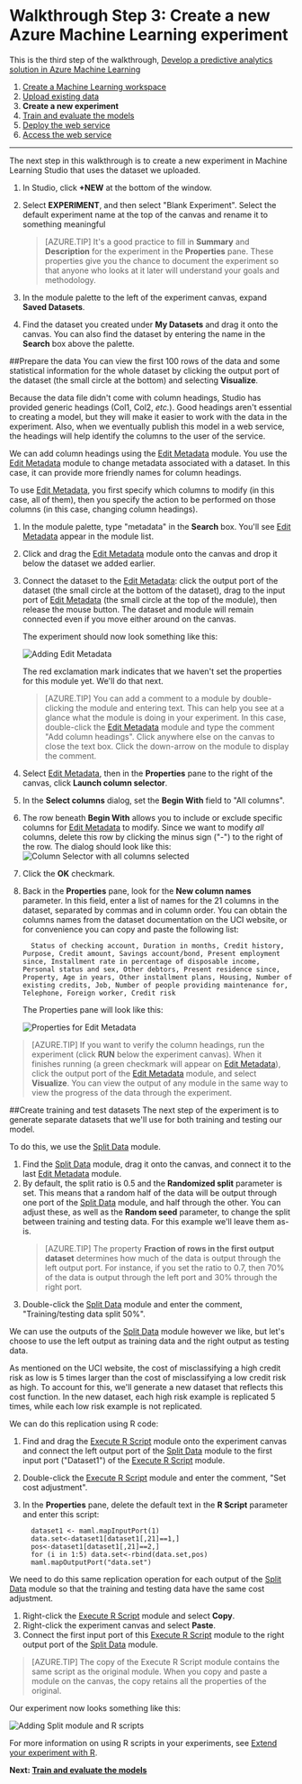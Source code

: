 <properties
	pageTitle="Step 3: Create a new Machine Learning experiment | Microsoft Azure"
	description="Step 3 of the Develop a predictive solution walkthrough: Create a new training experiment in Azure Machine Learning Studio."
	services="machine-learning"
	documentationCenter=""
	authors="garyericson"
	manager="paulettm"
	editor="cgronlun"/>

<tags
	ms.service="machine-learning"
	ms.workload="data-services"
	ms.tgt_pltfrm="na"
	ms.devlang="na"
	ms.topic="article"
	ms.date="06/10/2016" 
	ms.author="garye"/>


# Walkthrough Step 3: Create a new Azure Machine Learning experiment

This is the third step of the walkthrough, [Develop a predictive analytics solution in Azure Machine Learning](machine-learning-walkthrough-develop-predictive-solution.md)


1.	[Create a Machine Learning workspace](machine-learning-walkthrough-1-create-ml-workspace.md)
2.	[Upload existing data](machine-learning-walkthrough-2-upload-data.md)
3.	**Create a new experiment**
4.	[Train and evaluate the models](machine-learning-walkthrough-4-train-and-evaluate-models.md)
5.	[Deploy the web service](machine-learning-walkthrough-5-publish-web-service.md)
6.	[Access the web service](machine-learning-walkthrough-6-access-web-service.md)

----------

The next step in this walkthrough is to create a new experiment in Machine Learning Studio that uses the dataset we uploaded.  

1.	In Studio, click **+NEW** at the bottom of the window.
2.	Select **EXPERIMENT**, and then select "Blank Experiment". Select the default experiment name at the top of the canvas and rename it to something meaningful

	> [AZURE.TIP] It's a good practice to fill in **Summary** and **Description** for the experiment in the **Properties** pane. These properties give you the chance to document the experiment so that anyone who looks at it later will understand your goals and methodology.

3.	In the module palette to the left of the experiment canvas, expand **Saved Datasets**.
4.	Find the dataset you created under **My Datasets** and drag it onto the canvas. You can also find the dataset by entering the name in the **Search** box above the palette.  

##Prepare the data
You can view the first 100 rows of the data and some statistical information for the whole dataset by clicking the output port of the dataset (the small circle at the bottom) and selecting **Visualize**.  

Because the data file didn't come with column headings, Studio has provided generic headings (Col1, Col2, *etc.*). Good headings aren't essential to creating a model, but they will make it easier to work with the data in the experiment. Also, when we eventually publish this model in a web service, the headings will help identify the columns to the user of the service.  

We can add column headings using the [Edit Metadata][edit-metadata] module.
You use the [Edit Metadata][edit-metadata] module to change metadata associated with a dataset. In this case, it can provide more friendly names for column headings. 

To use [Edit Metadata][edit-metadata], you first specify which columns to modify (in this case, all of them), then you specify the action to be performed on those columns (in this case, changing column headings).

1.	In the module palette, type "metadata" in the **Search** box. You'll see [Edit Metadata][edit-metadata] appear in the module list.
2.	Click and drag the [Edit Metadata][edit-metadata] module onto the canvas and drop it below the dataset we added earlier.
3.	Connect the dataset to the [Edit Metadata][edit-metadata]: click the output port of the dataset (the small circle at the bottom of the dataset), drag to the input port of [Edit Metadata][edit-metadata] (the small circle at the top of the module), then release the mouse button. The dataset and module will remain connected even if you move either around on the canvas.

    The experiment should now look something like this:  

    ![Adding Edit Metadata][2]
    
    The red exclamation mark indicates that we haven't set the properties for this module yet. We'll do that next.
    
    > [AZURE.TIP] You can add a comment to a module by double-clicking the module and entering text. This can help you see at a glance what the module is doing in your experiment. In this case, double-click the [Edit Metadata][edit-metadata] module and type the comment "Add column headings". Click anywhere else on the canvas to close the text box. Click the down-arrow on the module to display the comment.

4.	Select [Edit Metadata][edit-metadata], then in the **Properties** pane to the right of the canvas, click **Launch column selector**.
5.	In the **Select columns** dialog, set the **Begin With** field to "All columns".
6.	The row beneath **Begin With** allows you to include or exclude specific columns for [Edit Metadata][edit-metadata] to modify. Since we want to modify *all* columns, delete this row by clicking the minus sign ("-") to the right of the row. The dialog should look like this:
    ![Column Selector with all columns selected][4]
7.	Click the **OK** checkmark.
8.	Back in the **Properties** pane, look for the **New column names** parameter. In this field, enter a list of names for the 21 columns in the dataset, separated by commas and in column order. You can obtain the columns names from the dataset documentation on the UCI website, or for convenience you can copy and paste the following list:  

		  Status of checking account, Duration in months, Credit history, Purpose, Credit amount, Savings account/bond, Present employment since, Installment rate in percentage of disposable income, Personal status and sex, Other debtors, Present residence since, Property, Age in years, Other installment plans, Housing, Number of existing credits, Job, Number of people providing maintenance for, Telephone, Foreign worker, Credit risk  

    The Properties pane will look like this:

    ![Properties for Edit Metadata][1]

> [AZURE.TIP] If you want to verify the column headings, run the experiment (click **RUN** below the experiment canvas). When it finishes running (a green checkmark will appear on [Edit Metadata][edit-metadata]), click the output port of the [Edit Metadata][edit-metadata] module, and select **Visualize**. You can view the output of any module in the same way to view the progress of the data through the experiment.

##Create training and test datasets
The next step of the experiment is to generate separate datasets that we'll use for both training and testing our model.

To do this, we use the [Split Data][split] module.  

1.	Find the [Split Data][split] module, drag it onto the canvas, and connect it to the last [Edit Metadata][edit-metadata] module.
2.	By default, the split ratio is 0.5 and the **Randomized split** parameter is set. This means that a random half of the data will be output through one port of the [Split Data][split] module, and half through the other. You can adjust these, as well as the **Random seed** parameter, to change the split between training and testing data. For this example we'll leave them as-is.
	> [AZURE.TIP] The property **Fraction of rows in the first output dataset**  determines how much of the data is output through the left output port. For instance, if you set the ratio to 0.7, then 70% of the data is output through the left port and 30% through the right port.  
3. Double-click the [Split Data][split] module and enter the comment, "Training/testing data split 50%". 

We can use the outputs of the [Split Data][split] module however we like, but let's choose to use the left output as training data and the right output as testing data.  

As mentioned on the UCI website, the cost of misclassifying a high credit risk as low is 5 times larger than the cost of misclassifying a low credit risk as high. To account for this, we'll generate a new dataset that reflects this cost function. In the new dataset, each high risk example is replicated 5 times, while each low risk example is not replicated.   

We can do this replication using R code:  

1.	Find and drag the [Execute R Script][execute-r-script] module onto the experiment canvas and connect the left output port of the [Split Data][split] module to the first input port ("Dataset1") of the [Execute R Script][execute-r-script] module.
2. Double-click the [Execute R Script][execute-r-script] module and enter the comment, "Set cost adjustment".
2.	In the **Properties** pane, delete the default text in the **R Script** parameter and enter this script:

		  dataset1 <- maml.mapInputPort(1)
		  data.set<-dataset1[dataset1[,21]==1,]
		  pos<-dataset1[dataset1[,21]==2,]
		  for (i in 1:5) data.set<-rbind(data.set,pos)
		  maml.mapOutputPort("data.set")


We need to do this same replication operation for each output of the [Split Data][split] module so that the training and testing data have the same cost adjustment.

1.	Right-click the [Execute R Script][execute-r-script] module and select **Copy**.
2.	Right-click the experiment canvas and select **Paste**.
3.	Connect the first input port of this [Execute R Script][execute-r-script] module to the right output port of the [Split Data][split] module.  

> [AZURE.TIP] The copy of the Execute R Script module contains the same script as the original module. When you copy and paste a module on the canvas, the copy retains all the properties of the original.  

Our experiment now looks something like this:

![Adding Split module and R scripts][3]

For more information on using R scripts in your experiments, see [Extend your experiment with R](machine-learning-extend-your-experiment-with-r.md).

**Next: [Train and evaluate the models](machine-learning-walkthrough-4-train-and-evaluate-models.md)**


[1]: ./media/machine-learning-walkthrough-3-create-new-experiment/create1.png
[2]: ./media/machine-learning-walkthrough-3-create-new-experiment/create2.png
[3]: ./media/machine-learning-walkthrough-3-create-new-experiment/create3.png
[4]: ./media/machine-learning-walkthrough-3-create-new-experiment/columnselector.png


<!-- Module References -->
[execute-r-script]: https://msdn.microsoft.com/library/azure/30806023-392b-42e0-94d6-6b775a6e0fd5/
[edit-metadata]: https://msdn.microsoft.com/library/azure/370b6676-c11c-486f-bf73-35349f842a66/
[split]: https://msdn.microsoft.com/library/azure/70530644-c97a-4ab6-85f7-88bf30a8be5f/

